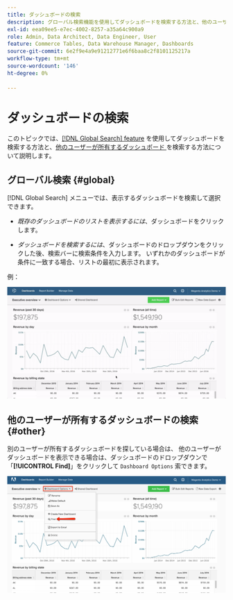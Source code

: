 ```yaml
---
title: ダッシュボードの検索
description: グローバル検索機能を使用してダッシュボードを検索する方法と、他のユーザーが所有するダッシュボードを検索する方法について説明します。
exl-id: eea09ee5-e7ec-4002-8257-a35a64c900a9
role: Admin, Data Architect, Data Engineer, User
feature: Commerce Tables, Data Warehouse Manager, Dashboards
source-git-commit: 6e2f9e4a9e91212771e6f6baa8c2f8101125217a
workflow-type: tm+mt
source-wordcount: '146'
ht-degree: 0%

---
```


# ダッシュボードの検索

このトピックでは、[[!DNL Global Search] feature](#global) を使用してダッシュボードを検索する方法と、[&#x200B; 他のユーザーが所有するダッシュボード &#x200B;](#other) を検索する方法について説明します。

## グローバル検索 {#global}

[!DNL Global Search] メニューでは、表示するダッシュボードを検索して選択できます。

* *既存のダッシュボードのリストを表示するには*、ダッシュボードをクリックします。

* *ダッシュボードを検索するには*、ダッシュボードのドロップダウンをクリックした後、検索バーに検索条件を入力します。 いずれかのダッシュボードが条件に一致する場合、リストの最初に表示されます。

例：

![&#x200B; ダッシュボードグローバル検索 &#x200B;](../../assets/dboard-global-search.gif)

## 他のユーザーが所有するダッシュボードの検索 {#other}

別のユーザーが所有するダッシュボードを探している場合は、 他のユーザーがダッシュボードを表示できる場合は、ダッシュボードのドロップダウンで「**[!UICONTROL Find]**」をクリックして `Dashboard Options` 索できます。

![&#x200B; ダッシュボードの検索 &#x200B;](../../assets/find-dboards-other-owners.png)
